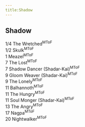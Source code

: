 ```yaml
---
title:Shadow
---
```


## Shadow

1/4 The Wretched<sup>MToF</sup>  
1/2 Skulk<sup>MToF</sup>  
1 Meazel<sup>MToF</sup>  
7 The Lost<sup>MToF</sup>  
7 Shadow Dancer (Shadar-Kai)<sup>MToF</sup>  
9 Gloom Weaver (Shadar-Kai)<sup>MToF</sup>  
9 The Lonely<sup>MToF</sup>  
11 Balhannoth<sup>MToF</sup>  
11 The Hungry<sup>MToF</sup>  
11 Soul Monger (Shadar-Kai)<sup>MToF</sup>  
13 The Angry<sup>MToF</sup>  
17 Nagpa<sup>MToF</sup>  
20 Nightwalker<sup>MToF</sup>  

